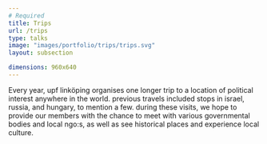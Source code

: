 ```yaml
---
# Required
title: Trips
url: /trips
type: talks
image: "images/portfolio/trips/trips.svg" 
layout: subsection

dimensions: 960x640
---
```

Every year, upf linköping organises one longer trip to a location of political interest anywhere in the world. previous travels included stops in israel, russia, and hungary, to mention a few. during these visits, we hope to provide our members with the chance to meet with various governmental bodies and local ngo:s, as well as see historical places and experience local culture.